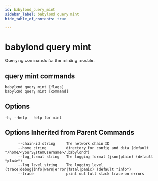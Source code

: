 ```yaml
---
id: babylond_query_mint
sidebar_label: babylond query mint
hide_table_of_contents: true

---
```


# babylond query mint
Querying commands for the minting module.
## query mint commands
```
babylond query mint [flags]
babylond query mint [command]
```
## Options
```
-h, --help   help for mint
```
## Options Inherited from Parent Commands
```
      --chain-id string     The network chain ID
      --home string         directory for config and data (default "/home/<yourSystemUsername>/.babylond")
      --log_format string   The logging format (json|plain) (default "plain")
      --log_level string    The logging level (trace|debug|info|warn|error|fatal|panic) (default "info")
      --trace               print out full stack trace on errors
```